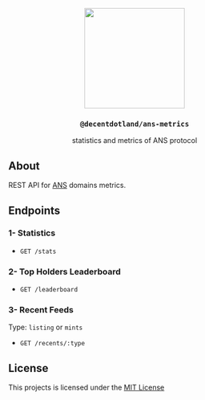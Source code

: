 <p align="center">
  <a href="https://decent.land">
    <img src="https://raw.githubusercontent.com/decentldotland/ark-protocol/main/img/new-logo.png" height="200">
  </a>
  <h3 align="center"><code>@decentdotland/ans-metrics</code></h3>
  <p align="center">statistics and metrics of ANS protocol</p>
</p>

## About
REST API for [ANS](https://ans.gg) domains metrics.

## Endpoints

### 1- Statistics

- `GET /stats`

### 2- Top Holders Leaderboard

- `GET /leaderboard`

### 3- Recent Feeds

Type: `listing` or `mints`

- `GET /recents/:type`

## License
This projects is licensed under the [MIT License](./LICENSE)
